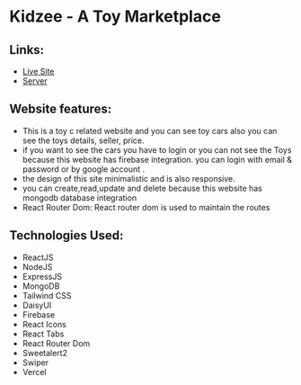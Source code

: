 # Kidzee - A Toy Marketplace

## Links:
* [Live Site](https://toy-marketplace-b19a0.web.app)
* [Server](https://github.com/ras1k/toy-marketplace-server)

## Website features:
* This is a toy c related website and you can see toy cars also you can see the toys details, seller, price. 
* if you want to see the cars you have to login or you can not see the Toys because this website has firebase integration. you can login with email & password or by google account .
* the design of this site minimalistic and is also responsive.
* you can create,read,update and delete because this website has mongodb database integration 
* React Router Dom:  React router dom is used to maintain the routes

## Technologies Used: 
* ReactJS
* NodeJS
* ExpressJS
* MongoDB
* Tailwind CSS
* DaisyUI
* Firebase
* React Icons
* React Tabs
* React Router Dom
* Sweetalert2
* Swiper
* Vercel
